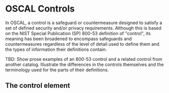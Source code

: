 # OSCAL Controls
In OSCAL, a control is a safeguard or countermeasure designed to satisfy a set of defined security and/or privacy requirements. Although this is based on the NIST Special Publication (SP) 800-53 definition of "control", its meaning has been broadened to encompass safeguards and countermeasures regardless of the level of detail used to define them and the types of information their definitions contain.

TBD: Show prose examples of an 800-53 control and a related control from another catalog. Illustrate the differences in the controls themselves and the terminology used for the parts of their definitions.

## The control element


